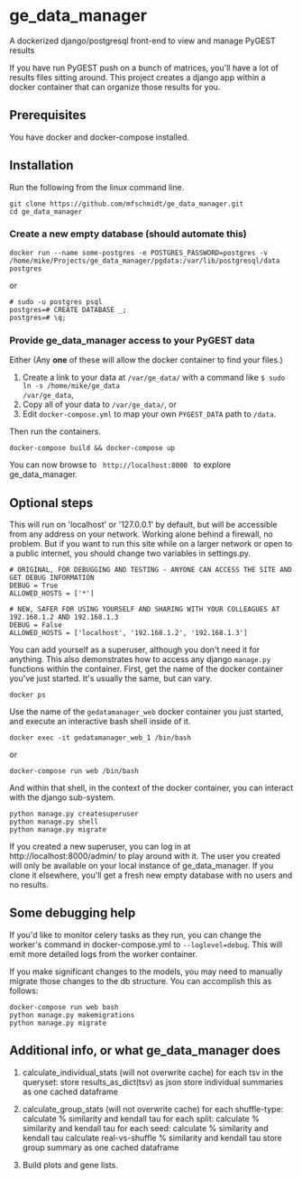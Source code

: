 # ge_data_manager

A dockerized django/postgresql front-end to view and manage PyGEST results

If you have run PyGEST push on a bunch of matrices, you'll have a lot of results files sitting around. This project creates a django app within a docker container that can organize those results for you.

## Prerequisites

You have docker and docker-compose installed.

## Installation

Run the following from the linux command line.

    git clone https://github.com/mfschmidt/ge_data_manager.git
    cd ge_data_manager
   
### Create a new empty database (should automate this)

    docker run --name some-postgres -e POSTGRES_PASSWORD=postgres -v /home/mike/Projects/ge_data_manager/pgdata:/var/lib/postgresql/data postgres

or

    # sudo -u postgres psql
    postgres=# CREATE DATABASE _;
    postgres=# \q;

### Provide ge_data_manager access to your PyGEST data

Either (Any <b>one</b> of these will allow the docker container to find your files.)
1. Create a link to your data at <code>/var/ge_data/</code> with a command like <code>$ sudo ln -s /home/mike/ge_data /var/ge_data</code>,
2. Copy all of your data to <code>/var/ge_data/</code>, or
3. Edit <code>docker-compose.yml</code> to map your own <code>PYGEST_DATA</code> path to <code>/data</code>.

Then run the containers.

    docker-compose build && docker-compose up
    
You can now browse to <code> http://localhost:8000 </code> to explore ge_data_manager.

## Optional steps

This will run on 'localhost' or '127.0.0.1' by default, but will be accessible from any address on your network. Working alone behind a firewall, no problem. But if you want to run this site while on a larger network or open to a public internet, you should change two variables in settings.py.

    # ORIGINAL, FOR DEBUGGING AND TESTING - ANYONE CAN ACCESS THE SITE AND GET DEBUG INFORMATION
    DEBUG = True
    ALLOWED_HOSTS = ['*']
    
    # NEW, SAFER FOR USING YOURSELF AND SHARING WITH YOUR COLLEAGUES AT 192.168.1.2 AND 192.168.1.3
    DEBUG = False
    ALLOWED_HOSTS = ['localhost', '192.168.1.2', '192.168.1.3']
    
You can add yourself as a superuser, although you don't need it for anything. This also demonstrates how to access any django <code>manage.py</code> functions within the container. First, get the name of the docker container you've just started. It's usually the same, but can vary.

    docker ps
    
Use the name of the <code>gedatamanager_web</code> docker container you just started, and execute an interactive bash shell inside of it.

    docker exec -it gedatamanager_web_1 /bin/bash
    
or
    
    docker-compose run web /bin/bash

And within that shell, in the context of the docker container, you can interact with the django sub-system.

    python manage.py createsuperuser
    python manage.py shell
    python manage.py migrate

If you created a new superuser, you can log in at http://localhost:8000/admin/ to play around with it. The user you created will only be available on your local instance of ge_data_manager. If you clone it elsewhere, you'll get a fresh new empty database with no users and no results.

## Some debugging help

If you'd like to monitor celery tasks as they run, you can change the worker's command in docker-compose.yml to `--loglevel=debug`. This will emit more detailed logs from the worker container.

If you make significant changes to the models, you may need to manually migrate those changes to the db structure.
You can accomplish this as follows:

    docker-compose run web bash
    python manage.py makemigrations
    python manage.py migrate

## Additional info, or what ge_data_manager does

1. calculate_individual_stats (will not overwrite cache)
    for each tsv in the queryset:
        store results_as_dict(tsv) as json
    store individual summaries as one cached dataframe

2. calculate_group_stats (will not overwrite cache)
    for each shuffle-type:
        calculate % similarity and kendall tau
        for each split:
            calculate % similarity and kendall tau
        for each seed:
            calculate % similarity and kendall tau
        calculate real-vs-shuffle % similarity and kendall tau
    store group summary as one cached dataframe

3. Build plots and gene lists.

